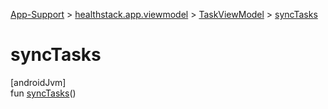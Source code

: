 
[App-Support](../../../index.html) > [healthstack.app.viewmodel](../index.html) > [TaskViewModel](index.html) > [syncTasks](sync-tasks.html)



# syncTasks



[androidJvm]\
fun [syncTasks](sync-tasks.html)()




